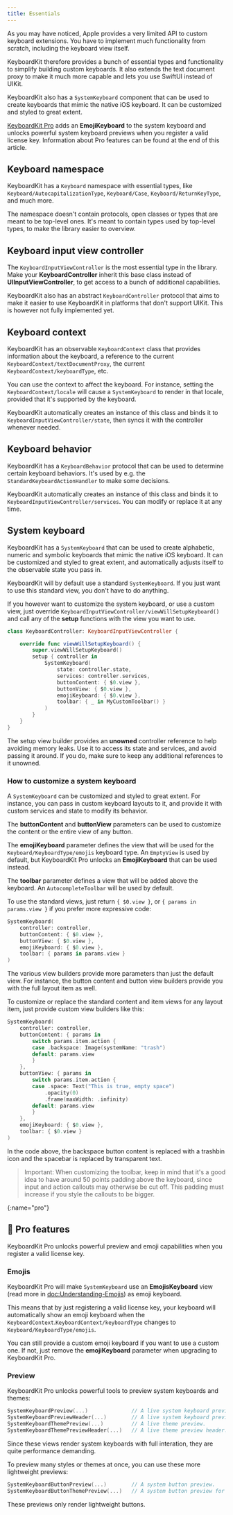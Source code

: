 ```yaml
---
title: Essentials
---
```


As you may have noticed, Apple provides a very limited API to custom keyboard extensions. You have to implement much functionality from scratch, including the keyboard view itself.

KeyboardKit therefore provides a bunch of essential types and functionality to simplify building custom keyboards. It also extends the text document proxy to make it much more capable and lets you use SwiftUI instead of UIKit.

KeyboardKit also has a ``SystemKeyboard`` component that can be used to create keyboards that mimic the native iOS keyboard. It can be customized and styled to great extent.

[KeyboardKit Pro][Pro] adds an **EmojiKeyboard** to the system keyboard and unlocks powerful system keyboard previews when you register a valid license key. Information about Pro features can be found at the end of this article.



## Keyboard namespace

KeyboardKit has a ``Keyboard`` namespace with essential types, like ``Keyboard/AutocapitalizationType``, ``Keyboard/Case``, ``Keyboard/ReturnKeyType``, and much more.

The namespace doesn't contain protocols, open classes or types that are meant to be top-level ones. It's meant to contain types used by top-level types, to make the library easier to overview.



## Keyboard input view controller

The ``KeyboardInputViewController`` is the most essential type in the library. Make your **KeyboardController** inherit this base class instead of **UIInputViewController**, to get access to a bunch of additional capabilities.

KeyboardKit also has an abstract ``KeyboardController`` protocol that aims to make it easier to use KeyboardKit in platforms that don't support UIKit. This is however not fully implemented yet.



## Keyboard context

KeyboardKit has an observable ``KeyboardContext`` class that provides information about the keyboard, a reference to the current ``KeyboardContext/textDocumentProxy``, the current ``KeyboardContext/keyboardType``, etc.

You can use the context to affect the keyboard. For instance, setting the ``KeyboardContext/locale`` will cause a ``SystemKeyboard`` to render in that locale, provided that it's supported by the keyboard.

KeyboardKit automatically creates an instance of this class and binds it to ``KeyboardInputViewController/state``, then syncs it with the controller whenever needed.



## Keyboard behavior

KeyboardKit has a ``KeyboardBehavior`` protocol that can be used to determine certain keyboard behaviors. It's used by e.g. the ``StandardKeyboardActionHandler`` to make some decisions.

KeyboardKit automatically creates an instance of this class and binds it to ``KeyboardInputViewController/services``. You can modify or replace it at any time.



## System keyboard

KeyboardKit has a ``SystemKeyboard`` that can be used to create alphabetic, numeric and symbolic keyboards that mimic the native iOS keyboard. It can be customized and styled to great extent, and automatically adjusts itself to the observable state you pass in. 

KeyboardKit will by default use a standard ``SystemKeyboard``. If you just want to use this standard view, you don't have to do anything.

If you however want to customize the system keyboard, or use a custom view, just override ``KeyboardInputViewController/viewWillSetupKeyboard()`` and call any of the **setup** functions with the view you want to use.

```swift
class KeyboardController: KeyboardInputViewController {

    override func viewWillSetupKeyboard() {
        super.viewWillSetupKeyboard()
        setup { controller in
            SystemKeyboard(
                state: controller.state,
                services: controller.services,
                buttonContent: { $0.view },
                buttonView: { $0.view },
                emojiKeyboard: { $0.view },
                toolbar: { _ in MyCustomToolbar() }
            )
        }
    }
}
```

The setup view builder provides an **unowned** controller reference to help avoiding memory leaks. Use it to access its state and services, and avoid passing it around. If you do, make sure to keep any additional references to it unowned.


### How to customize a system keyboard

A ``SystemKeyboard`` can be customized and styled to great extent. For instance, you can pass in custom keyboard layouts to it, and provide it with custom services and state to modify its behavior. 

The **buttonContent** and **buttonView** parameters can be used to customize the content or the entire view of any button.

The **emojiKeyboard** parameter defines the view that will be used for the ``Keyboard/KeyboardType/emojis`` keyboard type. An `EmptyView` is used by default, but KeyboardKit Pro unlocks an **EmojiKeyboard** that can be used instead.

The **toolbar** parameter defines a view that will be added above the keyboard. An ``AutocompleteToolbar`` will be used by default.

To use the standard views, just return `{ $0.view }`, or `{ params in params.view }` if you prefer more expressive code:

```swift
SystemKeyboard(
    controller: controller,
    buttonContent: { $0.view },
    buttonView: { $0.view },
    emojiKeyboard: { $0.view },
    toolbar: { params in params.view }
)
```

The various view builders provide more parameters than just the default view. For instance, the button content and button view builders provide you with the full layout item as well.

To customize or replace the standard content and item views for any layout item, just provide custom view builders like this:

```swift
SystemKeyboard(
    controller: controller,
    buttonContent: { params in
        switch params.item.action {
        case .backspace: Image(systemName: "trash")
        default: params.view
        }
    },
    buttonView: { params in
        switch params.item.action {
        case .space: Text("This is true, empty space")
            .opacity(0)
            .frame(maxWidth: .infinity)
        default: params.view
        }
    },
    emojiKeyboard: { $0.view },
    toolbar: { $0.view }
)
```

In the code above, the backspace button content is replaced with a trashbin icon and the spacebar is replaced by transparent text.

> Important: When customizing the toolbar, keep in mind that it's a good idea to have around 50 points padding above the keyboard, since input and action callouts may otherwise be cut off. This padding must increase if you style the callouts to be bigger. 


[](){:name="pro"}
## 👑 Pro features

KeyboardKit Pro unlocks powerful preview and emoji capabilities when you register a valid license key.


### Emojis

KeyboardKit Pro will make ``SystemKeyboard`` use an **EmojisKeyboard** view (read more in <doc:Understanding-Emojis>) as emoji keyboard.

This means that by just registering a valid license key, your keyboard will automatically show an emoji keyboard when the ``KeyboardContext``.``KeyboardContext/keyboardType`` changes to ``Keyboard/KeyboardType/emojis``.

You can still provide a custom emoji keyboard if you want to use a custom one. If not, just remove the **emojiKeyboard** parameter when upgrading to KeyboardKit Pro.


### Preview

KeyboardKit Pro unlocks powerful tools to preview system keyboards and themes:

```swift
SystemKeyboardPreview(...)              // A live system keyboard preview.
SystemKeyboardPreviewHeader(...)        // A live system keyboard preview header.
SystemKeyboardThemePreview(...)         // A live theme preview.
SystemKeyboardThemePreviewHeader(...)   // A live theme preview header.
```

Since these views render system keyboards with full interation, they are quite performance demanding. 

To preview many styles or themes at once, you can use these more lightweight previews:

```swift
SystemKeyboardButtonPreview(...)        // A system button preview.
SystemKeyboardButtonThemePreview(...)   // A system button preview for a theme.
```

These previews only render lightweight buttons.



[Pro]: https://github.com/KeyboardKit/KeyboardKitPro
